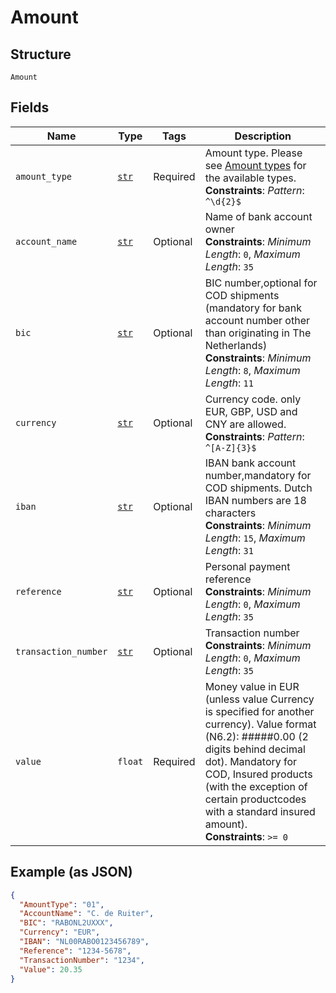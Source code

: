 
# Amount

## Structure

`Amount`

## Fields

| Name | Type | Tags | Description |
|  --- | --- | --- | --- |
| `amount_type` | [`str`](../../doc/models/string-enum.md) | Required | Amount type. Please see [Amount types](https://developer.postnl.nl/docs/#/http/reference-data/reference-codes/amount-types) for the available types.<br>**Constraints**: *Pattern*: `^\d{2}$` |
| `account_name` | [`str`](../../doc/models/string-enum.md) | Optional | Name of bank account owner<br>**Constraints**: *Minimum Length*: `0`, *Maximum Length*: `35` |
| `bic` | [`str`](../../doc/models/string-enum.md) | Optional | BIC number,optional for COD shipments (mandatory for bank account number other than originating in The Netherlands)<br>**Constraints**: *Minimum Length*: `8`, *Maximum Length*: `11` |
| `currency` | [`str`](../../doc/models/string-enum.md) | Optional | Currency code. only EUR, GBP, USD and CNY are allowed.<br>**Constraints**: *Pattern*: `^[A-Z]{3}$` |
| `iban` | [`str`](../../doc/models/string-enum.md) | Optional | IBAN bank account number,mandatory for COD shipments. Dutch IBAN numbers are 18 characters<br>**Constraints**: *Minimum Length*: `15`, *Maximum Length*: `31` |
| `reference` | [`str`](../../doc/models/string-enum.md) | Optional | Personal payment reference<br>**Constraints**: *Minimum Length*: `0`, *Maximum Length*: `35` |
| `transaction_number` | [`str`](../../doc/models/string-enum.md) | Optional | Transaction number<br>**Constraints**: *Minimum Length*: `0`, *Maximum Length*: `35` |
| `value` | `float` | Required | Money value in EUR (unless value Currency is specified for another currency). Value format (N6.2): #####0.00 (2 digits behind decimal dot). Mandatory for COD, Insured products (with the exception of certain productcodes with a standard insured amount).<br>**Constraints**: `>= 0` |

## Example (as JSON)

```json
{
  "AmountType": "01",
  "AccountName": "C. de Ruiter",
  "BIC": "RABONL2UXXX",
  "Currency": "EUR",
  "IBAN": "NL00RABO0123456789",
  "Reference": "1234-5678",
  "TransactionNumber": "1234",
  "Value": 20.35
}
```

